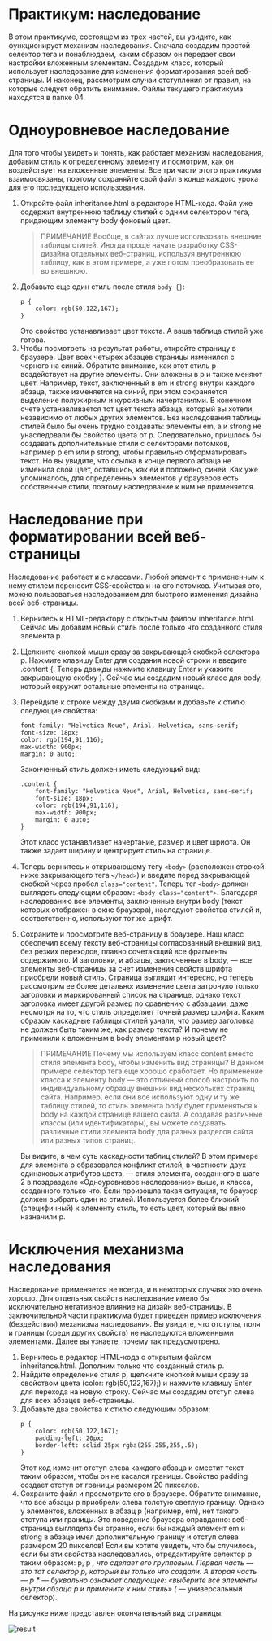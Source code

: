 # Практикум: наследование
В этом практикуме, состоящем из трех частей, вы увидите, как функционирует механизм наследования. Сначала создадим простой селектор тега и понаблюдаем, каким образом он передает свои настройки вложенным элементам. Создадим класс, который использует наследование для изменения форматирования всей веб-страницы. И наконец, рассмотрим случаи отступления от правил, на которые следует обратить внимание.
Файлы текущего практикума находятся в папке 04.
# Одноуровневое наследование
Для того чтобы увидеть и понять, как работает механизм наследования, добавим
стиль к определенному элементу и посмотрим, как он воздействует на вложенные
элементы. Все три части этого практикума взаимосвязаны, поэтому сохраняйте
свой файл в конце каждого урока для его последующего использования.
1. Откройте файл inheritance.html в редакторе HTML-кода.
Файл уже содержит внутреннюю таблицу стилей с одним селектором тега, придающим элементу body фоновый цвет.
    >ПРИМЕЧАНИЕ
    Вообще, в сайтах лучше использовать внешние таблицы стилей.
    Иногда проще начать разработку CSS-дизайна отдельных веб-страниц, используя внутреннюю таблицу, как в этом примере, а уже потом преобразовать ее во внешнюю.
2. Добавьте еще один стиль после стиля `body {}`:
    ```
    p {
        color: rgb(50,122,167);
    }
    ```
    Это свойство устанавливает цвет текста. А ваша таблица стилей уже готова.
3. Чтобы посмотреть на результат работы, откройте страницу в браузере.
Цвет всех четырех абзацев страницы изменился с черного на синий.
Обратите внимание, как этот стиль p воздействует на другие элементы. Они
вложены в p и также меняют цвет. Например, текст, заключенный в em и strong
внутри каждого абзаца, также изменяется на синий, при этом сохраняется выделение полужирным и курсивным начертаниями. В конечном счете устанавливается тот цвет текста абзаца, который вы хотели, независимо от любых других элементов.
Без наследования таблицы стилей было бы очень трудно создавать: элементы
em, a и strong не унаследовали бы свойство цвета от p. Следовательно, пришлось
бы создавать дополнительные стили с селекторами потомков, например p em или
p strong, чтобы правильно отформатировать текст.
Но вы увидите, что ссылка в конце первого абзаца не изменила свой цвет, оставшись,
как ей и положено, синей. Как уже упоминалось, для определенных элементов
у браузеров есть собственные стили, поэтому наследование к ним не применяется.
# Наследование при форматировании всей веб-страницы
Наследование работает и с классами. Любой элемент с примененным к нему стилем переносит CSS-свойства и на его потомков. Учитывая это, можно пользоваться наследованием для быстрого изменения дизайна всей веб-страницы.
1. Вернитесь к HTML-редактору с открытым файлом inheritance.html.
Сейчас мы добавим новый стиль после только что созданного стиля элемента p.
2. Щелкните кнопкой мыши сразу за закрывающей скобкой селектора p. Нажмите клавишу Enter для создания новой строки и введите .content {. Теперь дважды нажмите клавишу Enter и укажите закрывающую скобку }.
Сейчас мы создадим новый класс для body, который окружит остальные элементы на странице.
3. Перейдите к строке между двумя скобками и добавьте к стилю следующие свойства:
    ```
    font-family: "Helvetica Neue", Arial, Helvetica, sans-serif;
    font-size: 18px;
    color: rgb(194,91,116);
    max-width: 900px;
    margin: 0 auto;
    ```
    Законченный стиль должен иметь следующий вид:
    ```
    .content {
        font-family: "Helvetica Neue", Arial, Helvetica, sans-serif;
        font-size: 18px;
        color: rgb(194,91,116);
        max-width: 900px;
        margin: 0 auto;
    }
    ```
    Этот класс устанавливает начертание, размер и цвет шрифта. Он также задает
    ширину и центрирует стиль на странице.
4. Теперь вернитесь к открывающему тегу `<body>` (расположен строкой ниже закрывающего тега `</head>`) и введите перед закрывающей скобкой через пробел
`class="content"`. Теперь тег `<body>` должен выглядеть следующим образом: `<body class="content">`.
Благодаря наследованию все элементы, заключенные внутри body (текст которых отображен в окне браузера), наследуют свойства стилей и, соответственно, используют тот же шрифт.
5. Сохраните и просмотрите веб-страницу в браузере.
Наш класс обеспечил всему тексту веб-страницы согласованный внешний вид, без резких переходов, плавно сочетающий все фрагменты содержимого. И заголовки, и абзацы, заключенные в body, — все элементы веб-страницы за счет изменения свойств шрифта приобрели новый стиль.
Страница выглядит интересно, но теперь рассмотрим ее более детально: изменение цвета затронуло только заголовки и маркированный список на странице, однако текст заголовка имеет другой размер по сравнению с абзацами, даже несмотря на то, что стиль определяет точный размер шрифта. Каким образом каскадные таблицы
стилей узнали, что размер заголовка не должен быть таким же, как размер текста?
И почему не применили к вложенным в body элементам p новый цвет?
    >ПРИМЕЧАНИЕ
    Почему мы используем класс content вместо стиля элемента body, чтобы изменить вид страницы?
    В данном примере селектор тега еще хорошо сработает. Но применение класса к элементу body —
    это отличный способ настроить по индивидуальному образцу внешний вид нескольких страниц
    сайта. Например, если они все используют одну и ту же таблицу стилей, то стиль элемента body
    будет применяться к body на каждой странице вашего сайта. А создавая различные классы (или
    идентификаторы), вы можете создавать различные стили элемента body для разных разделов сайта
    или разных типов страниц.
    
    Вы видите, в чем суть каскадности таблиц стилей? В этом примере для элемента p образовался конфликт стилей, 
    в частности двух одинаковых атрибутов цвета, — стиля элемента, созданного в шаге 2 в поздразделе «Одноуровневое наследование» выше, и класса, созданного только что. 
    Если произошла такая ситуация,
    то браузер должен выбрать один из стилей. Используется более близкий (специфичный) к элементу стиль, то есть цвет, который вы явно назначили p. 
# Исключения механизма наследования
Наследование применяется не всегда, и в некоторых случаях это очень хорошо.
Для отдельных свойств наследование имело бы исключительно негативное влияние на дизайн веб-страницы. В заключительной части практикума будет приведен пример исключения (бездействия) механизма наследования. Вы увидите, что отступы, поля и границы (среди других свойств) не наследуются вложенными элементами. Далее вы узнаете, почему так предусмотрено.
1. Вернитесь в редактор HTML-кода с открытым файлом inheritance.html.
Дополним только что созданный стиль p.
2. Найдите определение стиля p, щелкните кнопкой мыши сразу за свойством цвета
(color: rgb(50,122,167);) и нажмите клавишу Enter для перехода на новую строку.
Сейчас мы создадим отступ слева для всех абзацев веб-страницы.
3. Добавьте два свойства к стилю следующим образом:
    ```
    p {
        color: rgb(50,122,167);
        padding-left: 20px;
        border-left: solid 25px rgba(255,255,255,.5);
    }
    ```
    Этот код изменит отступ слева каждого абзаца и сместит текст таким образом,
    чтобы он не касался границы. Свойство padding создает отступ от границы размером 20 пикселов.
4. Сохраните файл и просмотрите его в браузере.
Обратите внимание, что все абзацы p приобрели слева толстую светлую границу. Однако у элементов, вложенных в абзац p (например, em), нет такого отступа
или границы. Это поведение браузера оправданно: веб-страница выглядела бы странно, если бы каждый элемент em и strong в абзаце имел дополнительную границу и отступ слева размером 20 пикселов!
Если вы хотите увидеть, что бы случилось, если бы эти свойства наследовались,
отредактируйте селектор p таким образом: p, p *, что сделает его групповым.
Первая часть — это тот селектор p, который вы только что создали. А вторая
часть — p * — буквально означает следующее: «выберите все элементы внутри
абзаца p и примените к ним стиль» (* — универсальный селектор).

На рисунке ниже представлен окончательный вид страницы.

![result](https://github.com/julia9961/css-lessons/blob/master/04/result.png)

